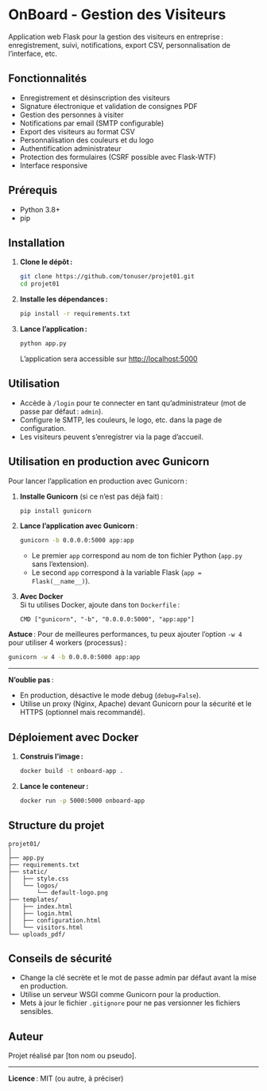 # OnBoard - Gestion des Visiteurs

Application web Flask pour la gestion des visiteurs en entreprise : enregistrement, suivi, notifications, export CSV, personnalisation de l’interface, etc.

## Fonctionnalités

- Enregistrement et désinscription des visiteurs
- Signature électronique et validation de consignes PDF
- Gestion des personnes à visiter
- Notifications par email (SMTP configurable)
- Export des visiteurs au format CSV
- Personnalisation des couleurs et du logo
- Authentification administrateur
- Protection des formulaires (CSRF possible avec Flask-WTF)
- Interface responsive

## Prérequis

- Python 3.8+
- pip

## Installation

1. **Clone le dépôt :**
   ```bash
   git clone https://github.com/tonuser/projet01.git
   cd projet01
   ```

2. **Installe les dépendances :**
   ```bash
   pip install -r requirements.txt
   ```

3. **Lance l’application :**
   ```bash
   python app.py
   ```
   L’application sera accessible sur [http://localhost:5000](http://localhost:5000)

## Utilisation

- Accède à `/login` pour te connecter en tant qu’administrateur (mot de passe par défaut : `admin`).
- Configure le SMTP, les couleurs, le logo, etc. dans la page de configuration.
- Les visiteurs peuvent s’enregistrer via la page d’accueil.

## Utilisation en production avec Gunicorn

Pour lancer l’application en production avec Gunicorn :

1. **Installe Gunicorn** (si ce n’est pas déjà fait) :
   ```bash
   pip install gunicorn
   ```

2. **Lance l’application avec Gunicorn** :
   ```bash
   gunicorn -b 0.0.0.0:5000 app:app
   ```
   - Le premier `app` correspond au nom de ton fichier Python (`app.py` sans l’extension).
   - Le second `app` correspond à la variable Flask (`app = Flask(__name__)`).

3. **Avec Docker**  
   Si tu utilises Docker, ajoute dans ton `Dockerfile` :
   ```
   CMD ["gunicorn", "-b", "0.0.0.0:5000", "app:app"]
   ```

**Astuce** : Pour de meilleures performances, tu peux ajouter l’option `-w 4` pour utiliser 4 workers (processus) :
```bash
gunicorn -w 4 -b 0.0.0.0:5000 app:app
```

---

**N’oublie pas** :  
- En production, désactive le mode debug (`debug=False`).
- Utilise un proxy (Nginx, Apache) devant Gunicorn pour la sécurité et le HTTPS (optionnel mais recommandé).

## Déploiement avec Docker

1. **Construis l’image :**
   ```bash
   docker build -t onboard-app .
   ```
2. **Lance le conteneur :**
   ```bash
   docker run -p 5000:5000 onboard-app
   ```
   
## Structure du projet

```
projet01/
│
├── app.py
├── requirements.txt
├── static/
│   ├── style.css
│   └── logos/
│       └── default-logo.png
├── templates/
│   ├── index.html
│   ├── login.html
│   ├── configuration.html
│   └── visitors.html
└── uploads_pdf/
```

## Conseils de sécurité

- Change la clé secrète et le mot de passe admin par défaut avant la mise en production.
- Utilise un serveur WSGI comme Gunicorn pour la production.
- Mets à jour le fichier `.gitignore` pour ne pas versionner les fichiers sensibles.

## Auteur

Projet réalisé par [ton nom ou pseudo].

---

**Licence** : MIT (ou autre, à préciser)